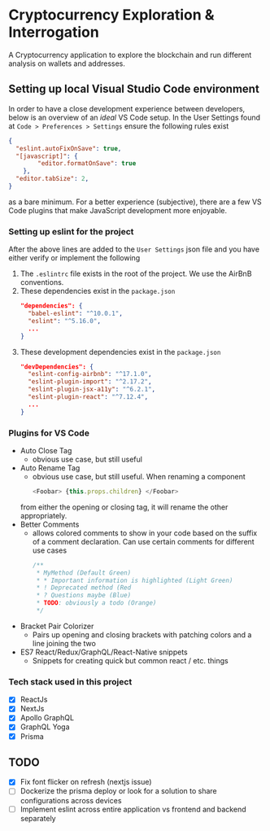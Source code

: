 # Cryptocurrency Exploration & Interrogation
A Cryptocurrency application to explore the blockchain and run different analysis on wallets and addresses.

## Setting up local Visual Studio Code environment
In order to have a close development experience between developers, below is an overview of an _ideal_ VS Code setup. In the User Settings found at `Code > Preferences > Settings` ensure the following rules exist
```json
{
  "eslint.autoFixOnSave": true,
  "[javascript]": {
		"editor.formatOnSave": true
	},
  "editor.tabSize": 2,
}
```
as a bare minimum. For a better experience (subjective), there are a few VS Code plugins that make JavaScript development more enjoyable.

### Setting up eslint for the project
After the above lines are added to the `User Settings` json file and you have either verify or implement the following
1. The `.eslintrc` file exists in the root of the project. We use the AirBnB conventions.
2. These dependencies exist in the `package.json`
    ```json
    "dependencies": {
      "babel-eslint": "^10.0.1",
      "eslint": "^5.16.0",
      ...
    }
    ```
3. These development dependencies exist in the `package.json`
    ```json
    "devDependencies": {  
      "eslint-config-airbnb": "^17.1.0",
      "eslint-plugin-import": "^2.17.2",
      "eslint-plugin-jsx-a11y": "^6.2.1",
      "eslint-plugin-react": "^7.12.4",
      ...
    }
    ```


### Plugins for VS Code
- Auto Close Tag
  - obvious use case, but still useful
- Auto Rename Tag
  - obvious use case, but still useful. When renaming a component
    ```js
    <Foobar> {this.props.children} </Foobar>
    ```
  from either the opening or closing tag, it will rename the other appropriately.
- Better Comments
  - allows colored comments to show in your code based on the suffix of a comment declaration. Can use certain comments for different use cases
    ```js
    /**
     * MyMethod (Default Green)
     * * Important information is highlighted (Light Green)
     * ! Deprecated method (Red
     * ? Questions maybe (Blue)
     * TODO: obviously a todo (Orange)
     */
    ```
- Bracket Pair Colorizer
  - Pairs up opening and closing brackets with patching colors and a line joining the two
- ES7 React/Redux/GraphQL/React-Native snippets
  - Snippets for creating quick but common react / etc. things

### Tech stack used in this project
- [x] ReactJs
- [x] NextJs
- [x] Apollo GraphQL
- [x] GraphQL Yoga
- [x] Prisma

## TODO
- [X] Fix font flicker on refresh (nextjs issue)
- [ ] Dockerize the prisma deploy or look for a solution to share configurations across devices
- [ ] Implement eslint across entire application vs frontend and backend separately